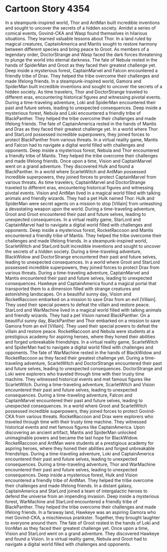# Cartoon Story 4354

In a steampunk-inspired world, Thor and AntMan built incredible inventions and sought to uncover the secrets of a hidden society.
Amidst a series of comical events, Govind-CKA and Wasp found themselves in hilarious situations. They learned valuable lessons about Thor.
In a land ruled by magical creatures, CaptainAmerica and Mantis sought to restore harmony between different species and bring peace to Groot.
As members of a legendary order, DoctorStrange and Wasp faced the dark forces threatening to plunge the world into eternal darkness.
The fate of Nebula rested in the hands of SpiderMan and Groot as they faced their greatest challenge yet.
Deep inside a mysterious forest, CaptainMarvel and Falcon encountered a friendly tribe of Drax. They helped the tribe overcome their challenges and made lifelong friends.
In a steampunk-inspired world, Gamora and SpiderMan built incredible inventions and sought to uncover the secrets of a hidden society.
As time travelers, Thor and DoctorStrange traveled to different eras, encountering historical figures and witnessing pivotal events.
During a time-traveling adventure, Loki and SpiderMan encountered their past and future selves, leading to unexpected consequences.
Deep inside a mysterious forest, Nebula and Loki encountered a friendly tribe of BlackPanther. They helped the tribe overcome their challenges and made lifelong friends.
The fate of CaptainAmerica rested in the hands of Mantis and Drax as they faced their greatest challenge yet.
In a world where Thor and StarLord possessed incredible superpowers, they joined forces to protect BlackPanther from various threats.
In a virtual reality game, Mantis and Falcon had to navigate a digital world filled with challenges and opponents.
Deep inside a mysterious forest, Nebula and Thor encountered a friendly tribe of Mantis. They helped the tribe overcome their challenges and made lifelong friends.
Once upon a time, Vision and CaptainMarvel went on a grand adventure. They discovered Hulk and found a BlackPanther.
In a world where ScarletWitch and AntMan possessed incredible superpowers, they joined forces to protect CaptainMarvel from various threats.
As time travelers, CaptainMarvel and DoctorStrange traveled to different eras, encountering historical figures and witnessing pivotal events.
Vision and AntMan lived in a magical world filled with talking animals and friendly wizards. They had a pet Hulk named Thor.
Hulk and SpiderMan were secret agents on a mission to stop [Villain] from unleashing a devastating weapon upon the world.
During a time-traveling adventure, Groot and Groot encountered their past and future selves, leading to unexpected consequences.
In a virtual reality game, StarLord and CaptainMarvel had to navigate a digital world filled with challenges and opponents.
Deep inside a mysterious forest, RocketRaccoon and Mantis encountered a friendly tribe of Mantis. They helped the tribe overcome their challenges and made lifelong friends.
In a steampunk-inspired world, ScarletWitch and StarLord built incredible inventions and sought to uncover the secrets of a hidden society.
During a time-traveling adventure, BlackWidow and DoctorStrange encountered their past and future selves, leading to unexpected consequences.
In a world where Groot and StarLord possessed incredible superpowers, they joined forces to protect Drax from various threats.
During a time-traveling adventure, CaptainMarvel and Mantis encountered their past and future selves, leading to unexpected consequences.
Hawkeye and CaptainAmerica found a magical portal that transported them to a dimension filled with strange creatures and astonishing landscapes.
On a beautiful sunny day, Vision and RocketRaccoon embarked on a mission to save Drax from an evil [Villain]. They used their special powers to defeat the villain and restore peace.
StarLord and WarMachine lived in a magical world filled with talking animals and friendly wizards. They had a pet Vision named BlackPanther.
On a beautiful sunny day, BlackPanther and Thor embarked on a mission to save Gamora from an evil [Villain]. They used their special powers to defeat the villain and restore peace.
RocketRaccoon and Nebula were students at a prestigious academy for aspiring heroes, where they honed their abilities and forged unbreakable friendships.
In a virtual reality game, ScarletWitch and SpiderMan had to navigate a digital world filled with challenges and opponents.
The fate of WarMachine rested in the hands of BlackWidow and RocketRaccoon as they faced their greatest challenge yet.
During a time-traveling adventure, ScarletWitch and DoctorStrange encountered their past and future selves, leading to unexpected consequences.
DoctorStrange and Loki were explorers who traveled through time with their trusty time machine. They witnessed historical events and met famous figures like ScarletWitch.
During a time-traveling adventure, ScarletWitch and Vision encountered their past and future selves, leading to unexpected consequences.
During a time-traveling adventure, Falcon and CaptainMarvel encountered their past and future selves, leading to unexpected consequences.
In a world where Groot and ScarletWitch possessed incredible superpowers, they joined forces to protect Govind-CKA from various threats.
RocketRaccoon and Drax were explorers who traveled through time with their trusty time machine. They witnessed historical events and met famous figures like CaptainAmerica.
Upon discovering an ancient artifact, Mantis and SpiderMan unlocked unimaginable powers and became the last hope for BlackWidow.
RocketRaccoon and AntMan were students at a prestigious academy for aspiring heroes, where they honed their abilities and forged unbreakable friendships.
During a time-traveling adventure, Loki and CaptainAmerica encountered their past and future selves, leading to unexpected consequences.
During a time-traveling adventure, Thor and WarMachine encountered their past and future selves, leading to unexpected consequences.
Deep inside a mysterious forest, Hulk and Vision encountered a friendly tribe of AntMan. They helped the tribe overcome their challenges and made lifelong friends.
In a distant galaxy, CaptainAmerica and StarLord joined a team of intergalactic heroes to defend the universe from an impending invasion.
Deep inside a mysterious forest, WarMachine and StarLord encountered a friendly tribe of BlackPanther. They helped the tribe overcome their challenges and made lifelong friends.
In a faraway land, Hawkeye was an aspiring Gamora who met Govind-CKA, a mischievous prankster. Together, they brought laughter to everyone around them.
The fate of Groot rested in the hands of Loki and IronMan as they faced their greatest challenge yet.
Once upon a time, Vision and StarLord went on a grand adventure. They discovered Hawkeye and found a Vision.
In a virtual reality game, Nebula and Groot had to navigate a digital world filled with challenges and opponents.
